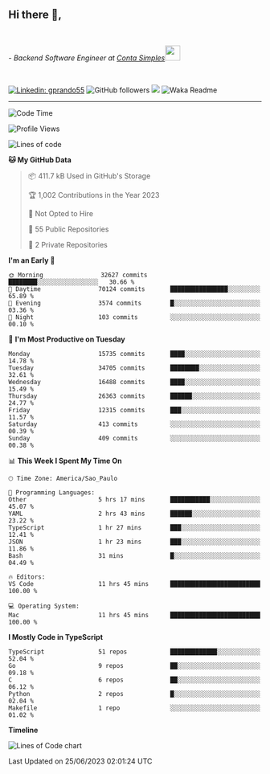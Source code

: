 <h2>Hi there  👋,</h2> </br>

<p><em>- Backend Software Engineer at <a href="https://contasimples.com">Conta Simples</a><img src="https://media.giphy.com/media/WUlplcMpOCEmTGBtBW/giphy.gif" width="30"> 
</em></p></br>


[![Linkedin: gprando55](https://img.shields.io/badge/-gprando55-blue?style=flat-square&logo=Linkedin&logoColor=white&link=https://www.linkedin.com/in/prandogabriel/)](https://www.linkedin.com/in/prandogabriel)
![GitHub followers](https://img.shields.io/github/followers/prandogabriel?label=Follow&style=social)
![](https://visitor-badge.glitch.me/badge?page_id=prandogabriel.prandogabriel)
![Waka Readme](https://github.com/prandogabriel/prandogabriel/workflows/Waka%20Readme/badge.svg)

---
<!--START_SECTION:waka-->
![Code Time](http://img.shields.io/badge/Code%20Time-2%2C457%20hrs%2044%20mins-blue)

![Profile Views](http://img.shields.io/badge/Profile%20Views-1-blue)

![Lines of code](https://img.shields.io/badge/From%20Hello%20World%20I%27ve%20Written-125.5%20million%20lines%20of%20code-blue)

**🐱 My GitHub Data** 

> 📦 411.7 kB Used in GitHub's Storage 
 > 
> 🏆 1,002 Contributions in the Year 2023
 > 
> 🚫 Not Opted to Hire
 > 
> 📜 55 Public Repositories 
 > 
> 🔑 2 Private Repositories 
 > 
**I'm an Early 🐤** 

```text
🌞 Morning                32627 commits       ████████░░░░░░░░░░░░░░░░░   30.66 % 
🌆 Daytime                70124 commits       ████████████████░░░░░░░░░   65.89 % 
🌃 Evening                3574 commits        █░░░░░░░░░░░░░░░░░░░░░░░░   03.36 % 
🌙 Night                  103 commits         ░░░░░░░░░░░░░░░░░░░░░░░░░   00.10 % 
```
📅 **I'm Most Productive on Tuesday** 

```text
Monday                   15735 commits       ████░░░░░░░░░░░░░░░░░░░░░   14.78 % 
Tuesday                  34705 commits       ████████░░░░░░░░░░░░░░░░░   32.61 % 
Wednesday                16488 commits       ████░░░░░░░░░░░░░░░░░░░░░   15.49 % 
Thursday                 26363 commits       ██████░░░░░░░░░░░░░░░░░░░   24.77 % 
Friday                   12315 commits       ███░░░░░░░░░░░░░░░░░░░░░░   11.57 % 
Saturday                 413 commits         ░░░░░░░░░░░░░░░░░░░░░░░░░   00.39 % 
Sunday                   409 commits         ░░░░░░░░░░░░░░░░░░░░░░░░░   00.38 % 
```


📊 **This Week I Spent My Time On** 

```text
🕑︎ Time Zone: America/Sao_Paulo

💬 Programming Languages: 
Other                    5 hrs 17 mins       ███████████░░░░░░░░░░░░░░   45.07 % 
YAML                     2 hrs 43 mins       ██████░░░░░░░░░░░░░░░░░░░   23.22 % 
TypeScript               1 hr 27 mins        ███░░░░░░░░░░░░░░░░░░░░░░   12.41 % 
JSON                     1 hr 23 mins        ███░░░░░░░░░░░░░░░░░░░░░░   11.86 % 
Bash                     31 mins             █░░░░░░░░░░░░░░░░░░░░░░░░   04.49 % 

🔥 Editors: 
VS Code                  11 hrs 45 mins      █████████████████████████   100.00 % 

💻 Operating System: 
Mac                      11 hrs 45 mins      █████████████████████████   100.00 % 
```

**I Mostly Code in TypeScript** 

```text
TypeScript               51 repos            █████████████░░░░░░░░░░░░   52.04 % 
Go                       9 repos             ██░░░░░░░░░░░░░░░░░░░░░░░   09.18 % 
C                        6 repos             ██░░░░░░░░░░░░░░░░░░░░░░░   06.12 % 
Python                   2 repos             █░░░░░░░░░░░░░░░░░░░░░░░░   02.04 % 
Makefile                 1 repo              ░░░░░░░░░░░░░░░░░░░░░░░░░   01.02 % 
```



**Timeline**

![Lines of Code chart](https://raw.githubusercontent.com/prandogabriel/prandogabriel/master/assets/bar_graph.png)


 Last Updated on 25/06/2023 02:01:24 UTC
<!--END_SECTION:waka-->
